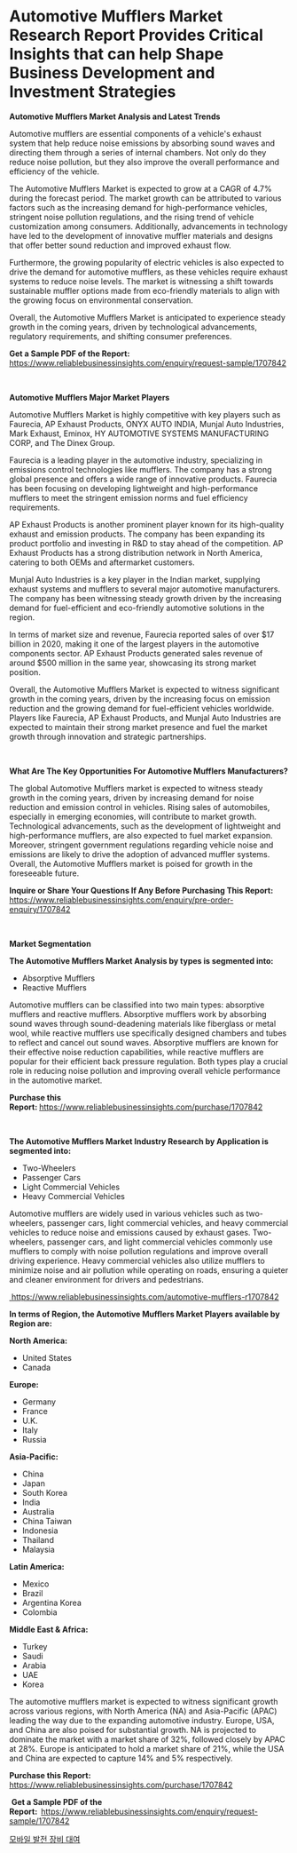 <p><h1>Automotive Mufflers Market Research Report Provides Critical Insights that can help Shape Business Development and Investment Strategies</h1></p><p><strong>Automotive Mufflers Market Analysis and Latest Trends</strong></p>
<p><p>Automotive mufflers are essential components of a vehicle's exhaust system that help reduce noise emissions by absorbing sound waves and directing them through a series of internal chambers. Not only do they reduce noise pollution, but they also improve the overall performance and efficiency of the vehicle.</p><p>The Automotive Mufflers Market is expected to grow at a CAGR of 4.7% during the forecast period. The market growth can be attributed to various factors such as the increasing demand for high-performance vehicles, stringent noise pollution regulations, and the rising trend of vehicle customization among consumers. Additionally, advancements in technology have led to the development of innovative muffler materials and designs that offer better sound reduction and improved exhaust flow.</p><p>Furthermore, the growing popularity of electric vehicles is also expected to drive the demand for automotive mufflers, as these vehicles require exhaust systems to reduce noise levels. The market is witnessing a shift towards sustainable muffler options made from eco-friendly materials to align with the growing focus on environmental conservation.</p><p>Overall, the Automotive Mufflers Market is anticipated to experience steady growth in the coming years, driven by technological advancements, regulatory requirements, and shifting consumer preferences.</p></p>
<p><strong>Get a Sample PDF of the Report:&nbsp;</strong> <a href="https://www.reliablebusinessinsights.com/enquiry/request-sample/1707842">https://www.reliablebusinessinsights.com/enquiry/request-sample/1707842</a></p>
<p>&nbsp;</p>
<p><strong>Automotive Mufflers Major Market Players</strong></p>
<p><p>Automotive Mufflers Market is highly competitive with key players such as Faurecia, AP Exhaust Products, ONYX AUTO INDIA, Munjal Auto Industries, Mark Exhaust, Eminox, HY AUTOMOTIVE SYSTEMS MANUFACTURING CORP, and The Dinex Group.</p><p>Faurecia is a leading player in the automotive industry, specializing in emissions control technologies like mufflers. The company has a strong global presence and offers a wide range of innovative products. Faurecia has been focusing on developing lightweight and high-performance mufflers to meet the stringent emission norms and fuel efficiency requirements.</p><p>AP Exhaust Products is another prominent player known for its high-quality exhaust and emission products. The company has been expanding its product portfolio and investing in R&D to stay ahead of the competition. AP Exhaust Products has a strong distribution network in North America, catering to both OEMs and aftermarket customers.</p><p>Munjal Auto Industries is a key player in the Indian market, supplying exhaust systems and mufflers to several major automotive manufacturers. The company has been witnessing steady growth driven by the increasing demand for fuel-efficient and eco-friendly automotive solutions in the region.</p><p>In terms of market size and revenue, Faurecia reported sales of over $17 billion in 2020, making it one of the largest players in the automotive components sector. AP Exhaust Products generated sales revenue of around $500 million in the same year, showcasing its strong market position.</p><p>Overall, the Automotive Mufflers Market is expected to witness significant growth in the coming years, driven by the increasing focus on emission reduction and the growing demand for fuel-efficient vehicles worldwide. Players like Faurecia, AP Exhaust Products, and Munjal Auto Industries are expected to maintain their strong market presence and fuel the market growth through innovation and strategic partnerships.</p></p>
<p>&nbsp;</p>
<p><strong>What Are The Key Opportunities For Automotive Mufflers Manufacturers?</strong></p>
<p><p>The global Automotive Mufflers market is expected to witness steady growth in the coming years, driven by increasing demand for noise reduction and emission control in vehicles. Rising sales of automobiles, especially in emerging economies, will contribute to market growth. Technological advancements, such as the development of lightweight and high-performance mufflers, are also expected to fuel market expansion. Moreover, stringent government regulations regarding vehicle noise and emissions are likely to drive the adoption of advanced muffler systems. Overall, the Automotive Mufflers market is poised for growth in the foreseeable future.</p></p>
<p><strong>Inquire or Share Your Questions If Any Before Purchasing This Report:</strong> <a href="https://www.reliablebusinessinsights.com/enquiry/pre-order-enquiry/1707842">https://www.reliablebusinessinsights.com/enquiry/pre-order-enquiry/1707842</a></p>
<p>&nbsp;</p>
<p><strong>Market Segmentation</strong></p>
<p><strong>The Automotive Mufflers Market Analysis by types is segmented into:</strong></p>
<p><ul><li>Absorptive Mufflers</li><li>Reactive Mufflers</li></ul></p>
<p><p>Automotive mufflers can be classified into two main types: absorptive mufflers and reactive mufflers. Absorptive mufflers work by absorbing sound waves through sound-deadening materials like fiberglass or metal wool, while reactive mufflers use specifically designed chambers and tubes to reflect and cancel out sound waves. Absorptive mufflers are known for their effective noise reduction capabilities, while reactive mufflers are popular for their efficient back pressure regulation. Both types play a crucial role in reducing noise pollution and improving overall vehicle performance in the automotive market.</p></p>
<p><strong>Purchase this Report:&nbsp;</strong><a href="https://www.reliablebusinessinsights.com/purchase/1707842">https://www.reliablebusinessinsights.com/purchase/1707842</a></p>
<p>&nbsp;</p>
<p><strong>The Automotive Mufflers Market Industry Research by Application is segmented into:</strong></p>
<p><ul><li>Two-Wheelers</li><li>Passenger Cars</li><li>Light Commercial Vehicles</li><li>Heavy Commercial Vehicles</li></ul></p>
<p><p>Automotive mufflers are widely used in various vehicles such as two-wheelers, passenger cars, light commercial vehicles, and heavy commercial vehicles to reduce noise and emissions caused by exhaust gases. Two-wheelers, passenger cars, and light commercial vehicles commonly use mufflers to comply with noise pollution regulations and improve overall driving experience. Heavy commercial vehicles also utilize mufflers to minimize noise and air pollution while operating on roads, ensuring a quieter and cleaner environment for drivers and pedestrians.</p></p>
<p><a href="https://www.reliablebusinessinsights.com/automotive-mufflers-r1707842">&nbsp;https://www.reliablebusinessinsights.com/automotive-mufflers-r1707842</a></p>
<p><strong>In terms of Region, the Automotive Mufflers Market Players available by Region are:</strong></p>
<p>
    <p> <strong> North America: </strong>
        <ul>
            <li>United States</li>
            <li>Canada</li>
        </ul>
        </p> 
    <p> <strong> Europe: </strong>
        <ul>
            <li>Germany</li>
            <li>France</li>
            <li>U.K.</li>
            <li>Italy</li>
            <li>Russia</li>
        </ul>
        </p> 
    <p> <strong> Asia-Pacific: </strong>
        <ul>
            <li>China</li>
            <li>Japan</li>
            <li>South Korea</li>
            <li>India</li>
            <li>Australia</li>
            <li>China Taiwan</li>
            <li>Indonesia</li>
            <li>Thailand</li>
            <li>Malaysia</li>
        </ul>
        </p> 
    <p> <strong> Latin America: </strong>
        <ul>
            <li>Mexico</li>
            <li>Brazil</li>
            <li>Argentina Korea</li>
            <li>Colombia</li>
        </ul>
        </p> 
    <p> <strong> Middle East & Africa: </strong>
        <ul>
            <li>Turkey</li>
            <li>Saudi</li>
            <li>Arabia</li>
            <li>UAE</li>
            <li>Korea</li>
        </ul>
    </p>
    </p>
<p><p>The automotive mufflers market is expected to witness significant growth across various regions, with North America (NA) and Asia-Pacific (APAC) leading the way due to the expanding automotive industry. Europe, USA, and China are also poised for substantial growth. NA is projected to dominate the market with a market share of 32%, followed closely by APAC at 28%. Europe is anticipated to hold a market share of 21%, while the USA and China are expected to capture 14% and 5% respectively.</p></p>
<p><strong>Purchase this Report: </strong><a href="https://www.reliablebusinessinsights.com/purchase/1707842">https://www.reliablebusinessinsights.com/purchase/1707842</a></p>
<p>&nbsp;<strong>Get a Sample PDF of the Report:&nbsp;&nbsp;</strong><a href="https://www.reliablebusinessinsights.com/enquiry/request-sample/1707842">https://www.reliablebusinessinsights.com/enquiry/request-sample/1707842</a></p>
<p><strong></strong></p>
<p><p><a href="https://github.com/rrmadityapu/Market-Research-Report-List-1/blob/main/6360138183939.md">모바일 발전 장비 대여</a></p></p>